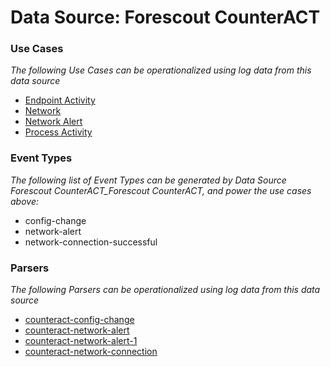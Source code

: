 Data Source: Forescout CounterACT
=================================

### Use Cases

_The following Use Cases can be operationalized using log data from this data source_

* [Endpoint Activity](usecase_endpoint_activity.md)
* [Network](usecase_network.md)
* [Network Alert](usecase_network_alert.md)
* [Process Activity](usecase_process_activity.md)


### Event Types

_The following list of Event Types can be generated by Data Source Forescout CounterACT_Forescout CounterACT, and power the use cases above:_

- config-change
- network-alert
- network-connection-successful


### Parsers

_The following Parsers can be operationalized using log data from this data source_

* [counteract-config-change](parserContent_counteract-config-change.md)
* [counteract-network-alert](parserContent_counteract-network-alert.md)
* [counteract-network-alert-1](parserContent_counteract-network-alert-1.md)
* [counteract-network-connection](parserContent_counteract-network-connection.md)
